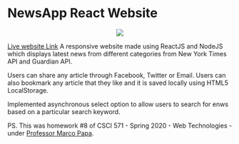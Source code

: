 # NewsApp React Website
<div align="center"><img src="https://i.imgur.com/9c2ZSGX.png"/></div>

[Live website Link](http://hw8react.appspot.com/)
A responsive website made using ReactJS and NodeJS which displays latest news from different categories from New York Times API and Guardian API.

Users can share any article through Facebook, Twitter or Email. Users can also bookmark any article that they like and it is saved locally using HTML5 LocalStorage.

Implemented asynchronous select option to allow users to search for enws based on a particular search keyword.

PS. This was homework #8 of CSCI 571 - Spring 2020 - Web Technologies - under [Professor Marco Papa](https://viterbi.usc.edu/directory/faculty/Papa/Marco).